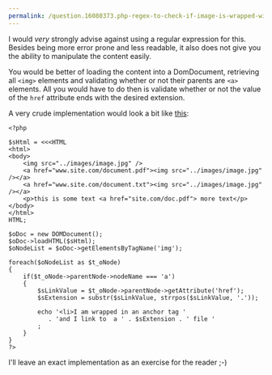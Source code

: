 ```yaml
---
permalink: /question.16080373.php-regex-to-check-if-image-is-wrapped-with-a-tag/index.html
---
```


I would *very* strongly advise against using a regular expression for this. 
Besides being more error prone and less readable, it also does not give you the 
ability to manipulate the content easily.

You would be better of loading the content into a DomDocument, retrieving all 
`<img>` elements and validating whether or not their parents are `<a>` elements. 
All you would have to do then is validate whether or not the value of the `href` 
attribute ends with the desired extension.

A very crude implementation would look a bit like [this][1]:

    <?php
    
    $sHtml = <<<HTML
    <html>
    <body>
        <img src="../images/image.jpg" />
        <a href="www.site.com/document.pdf"><img src="../images/image.jpg" /></a>
        <a href="www.site.com/document.txt"><img src="../images/image.jpg" /></a>
        <p>this is some text <a href="site.com/doc.pdf"> more text</p> 
    </body>
    </html>
    HTML;
    
    $oDoc = new DOMDocument();
    $oDoc->loadHTML($sHtml);
    $oNodeList = $oDoc->getElementsByTagName('img');
    
    foreach($oNodeList as $t_oNode)
    {
        if($t_oNode->parentNode->nodeName === 'a')
        {
            $sLinkValue = $t_oNode->parentNode->getAttribute('href');
            $sExtension = substr($sLinkValue, strrpos($sLinkValue, '.'));

            echo '<li>I am wrapped in an anchor tag '
               . 'and I link to  a ' . $sExtension . ' file '
            ; 
        }
    }
    ?>

I'll leave an exact implementation as an exercise for the reader ;-)


  [1]: http://ideone.com/mhOHSa (Live example at ideone.com)
